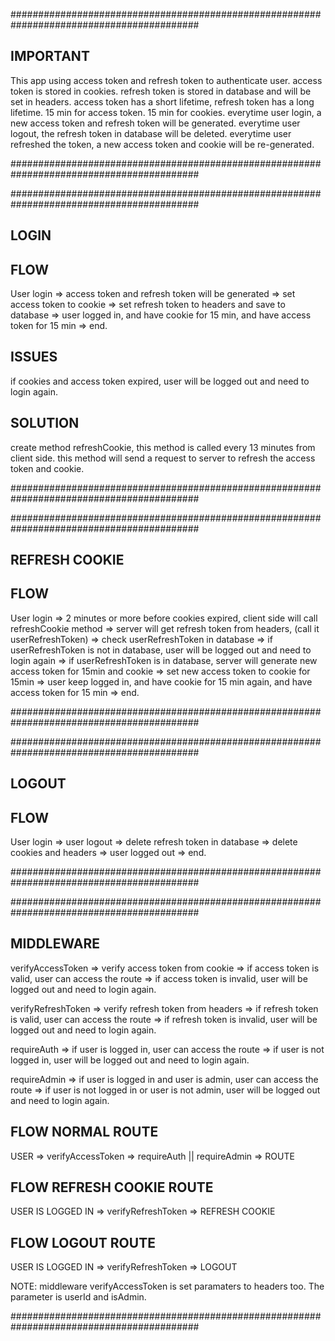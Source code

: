 ##########################################################################################

## IMPORTANT

This app using access token and refresh token to authenticate user.
access token is stored in cookies.
refresh token is stored in database and will be set in headers.
access token has a short lifetime, refresh token has a long lifetime.
15 min for access token.
15 min for cookies.
everytime user login, a new access token and refresh token will be generated.
everytime user logout, the refresh token in database will be deleted.
everytime user refreshed the token, a new access token and cookie will be re-generated.

##########################################################################################

<!-- END -->

##########################################################################################

## LOGIN

## FLOW

User login => access token and refresh token will be generated => set access token to cookie => set refresh token to headers and save to database => user logged in, and have cookie for 15 min, and have access token for 15 min => end.

## ISSUES

if cookies and access token expired, user will be logged out and need to login again.

## SOLUTION

create method refreshCookie, this method is called every 13 minutes from client side.
this method will send a request to server to refresh the access token and cookie.

##########################################################################################

<!-- END -->

##########################################################################################

## REFRESH COOKIE

## FLOW

User login => 2 minutes or more before cookies expired, client side will call refreshCookie method => server will get refresh token from headers, (call it userRefreshToken) => check userRefreshToken in database => if userRefreshToken is not in database, user will be logged out and need to login again => if userRefreshToken is in database, server will generate new access token for 15min and cookie => set new access token to cookie for 15min => user keep logged in, and have cookie for 15 min again, and have access token for 15 min => end.

##########################################################################################

<!-- END -->

##########################################################################################

## LOGOUT

## FLOW

User login => user logout => delete refresh token in database => delete cookies and headers => user logged out => end.

##########################################################################################

<!-- END -->

##########################################################################################

## MIDDLEWARE

verifyAccessToken => verify access token from cookie => if access token is valid, user can access the route => if access token is invalid, user will be logged out and need to login again.

verifyRefreshToken => verify refresh token from headers => if refresh token is valid, user can access the route => if refresh token is invalid, user will be logged out and need to login again.

requireAuth => if user is logged in, user can access the route => if user is not logged in, user will be logged out and need to login again.

requireAdmin => if user is logged in and user is admin, user can access the route => if user is not logged in or user is not admin, user will be logged out and need to login again.

## FLOW NORMAL ROUTE

USER => verifyAccessToken => requireAuth || requireAdmin => ROUTE

## FLOW REFRESH COOKIE ROUTE

USER IS LOGGED IN => verifyRefreshToken => REFRESH COOKIE

## FLOW LOGOUT ROUTE

USER IS LOGGED IN => verifyRefreshToken => LOGOUT

NOTE:
middleware verifyAccessToken is set paramaters to headers too. The parameter is userId and isAdmin.

##########################################################################################
